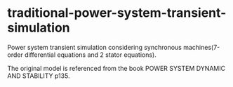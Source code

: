 # traditional-power-system-transient-simulation
Power system transient simulation considering synchronous machines(7-order differential equations and 2 stator equations).

The original model is referenced from the book POWER SYSTEM DYNAMIC AND STABILITY p135.
